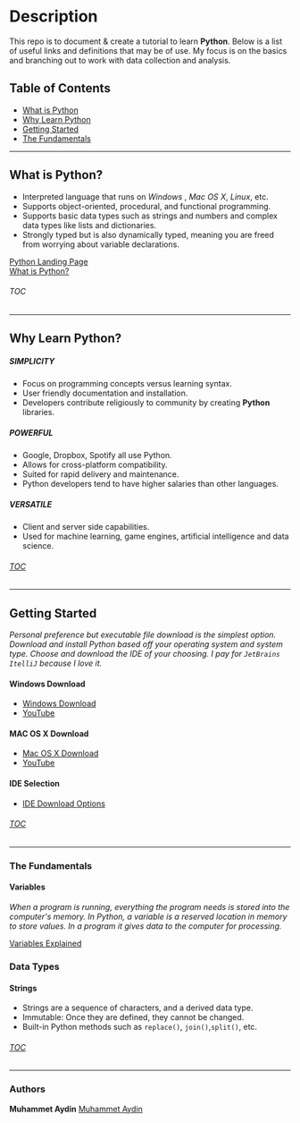 # Description
This repo is to document & create a tutorial to learn **Python**. Below is a list of useful links and definitions that may be of use. My focus is on the basics and branching out to work with data collection and analysis. 

## <a id="toc"></a>Table of Contents
   * [What is Python](#what)
   * [Why Learn Python](#why)
   * [Getting Started](#start)
   * [The Fundamentals](#basics)

***
## <a id="what"></a>What is Python?
* Interpreted language that runs on *Windows* , *Mac OS X*, *Linux*, etc.
* Supports object-oriented, procedural, and functional programming. 
* Supports basic data types such as strings and numbers and complex data types like lists and dictionaries.
* Strongly typed but is also dynamically typed, meaning you are freed from worrying about variable declarations.
 
 [Python Landing Page](https://www.python.org/) <br />
 [What is Python?](https://www.python.org/doc/essays/blurb/)

###### [TOC](#toc)
***
## <a id="why"></a>Why Learn Python?

##### SIMPLICITY 
* Focus on programming concepts versus learning syntax.
* User friendly documentation and installation.
* Developers contribute religiously to community by creating **Python** libraries.
##### POWERFUL
* Google, Dropbox, Spotify all use Python.
* Allows for cross-platform compatibility.
* Suited for rapid delivery and maintenance. 
* Python developers tend to have higher salaries than other languages.
##### VERSATILE
* Client and server side capabilities.
* Used for machine learning, game engines, artificial intelligence and data science.
    
###### [TOC](#toc)

***
## <a id="start"></a>Getting Started
*Personal preference but executable file download is the simplest option. Download and install Python based off your operating system and system type. Choose and download the IDE of your choosing. I pay for `JetBrains ItelliJ` because I love it.*

#### Windows Download
* [Windows Download](https://www.python.org/downloads/windows/)
* [YouTube](https://www.youtube.com/watch?v=i-MuSAwgwCU)

#### MAC OS X Download
* [Mac OS X Download](https://www.python.org/downloads/mac-osx/)
* [YouTube](https://www.youtube.com/watch?v=TgA4ObrowRg)

#### IDE Selection
* [IDE Download Options](https://www.guru99.com/python-ide-code-editor.html)  
     
###### [TOC](#toc)
***
### <a id="basics"></a>The Fundamentals

#### Variables  
*When a program is running, everything the program needs is stored into the computer's memory.
In Python, a variable is a reserved location in memory to store values. In a program it gives data to the computer for processing.* 

[Variables Explained](https://realpython.com/python-variables/#object-references)

### Data Types 
  
#### Strings
 * Strings are a sequence of characters, and a derived data type.
 * Immutable: Once they are defined, they cannot be changed. 
 * Built-in Python methods such as `replace()`, `join()`,`split()`, etc.


###### [TOC](#toc)             
***
### Authors
**Muhammet Aydin** [Muhammet Aydin](https://github.com/muhammeta7)
